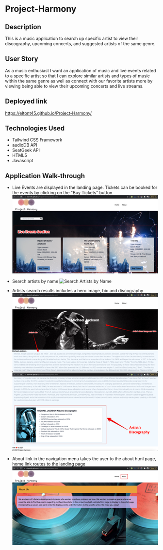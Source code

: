 # Project-Harmony

## Description
This is a music application to search up specific artist to view their discography, upcoming concerts, and suggested artists of the same genre.

## User Story
As a music enthusiast I want an application of music and live events related to a specific artist so that I can explore similar artists and types of music within the same genre as well as connect with our favorite artists more by viewing being able to view their upcoming concerts and live streams.

## Deployed link
https://eltont45.github.io/Project-Harmony/

## Technologies Used
* Tailwind CSS Framework
* audioDB API
* SeatGeek API
* HTML5
* Javascript

## Application Walk-through 
* Live Events are displayed in the landing page. Tickets can be booked for the events by clicking on the "Buy Tickets" button.
![Live Section](https://github.com/eltont45/Project-Harmony/blob/develop/assets/Images/readme-live-events-section.png?raw=true "Live Section")

* Search artists by name
![Search Artists by Name](https://github.com/eltont45/Project-Harmony/blob/develop/assets/Images/readme-search-artists.png?raw=true "Search Artists by Name")

* Artists search results includes a hero image, bio and discography
![Artists Hero and Bio](https://github.com/eltont45/Project-Harmony/blob/develop/assets/Images/readme-artist-hero-and-bio.png?raw=true "Artists Hero and Bio")
![Artists Discography](https://github.com/eltont45/Project-Harmony/blob/develop/assets/Images/readme-artist-discography.png?raw=true "Artists Discography")

* About link in the navigation menu takes the user to the about html page, home link routes to the landing page
![About Section](https://github.com/eltont45/Project-Harmony/blob/develop/assets/Images/readme-about-page.png?raw=true "About Section")


